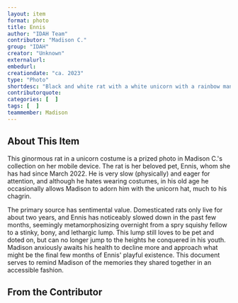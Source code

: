 ```yaml
---
layout: item
format: photo
title: Ennis
author: "IDAH Team"
contributor: "Madison C."
group: "IDAH"
creator: "Unknown"
externalurl: 
embedurl: 
creationdate: "ca. 2023"
type: "Photo"
shortdesc: "Black and white rat with a white unicorn with a rainbow mane and golden horn hat costume around his head, standing near a yellow blanket"
contributorquote: 
categories: [  ]
tags: [  ]
teammember: Madison
---
```


## About This Item

This ginormous rat in a unicorn costume is a prized photo in Madison C.'s collection on her mobile device. The rat is her beloved pet, Ennis, whom she has had since March 2022. He is very slow (physically) and eager for attention, and although he hates wearing costumes, in his old age he occasionally allows Madison to adorn him with the unicorn hat, much to his chagrin. 

The primary source has sentimental value. Domesticated rats only live for about two years, and Ennis has noticeably slowed down in the past few months, seemingly metamorphosizing overnight from a spry squishy fellow to a stinky, bony, and lethargic lump. This lump still loves to be pet and doted on, but can no longer jump to the heights he conquered in his youth. Madison anxiously awaits his health to decline more and approach what might be the final few months of Ennis' playful existence. This document serves to remind Madison of the memories they shared together in an accessible fashion. 


## From the Contributor 

